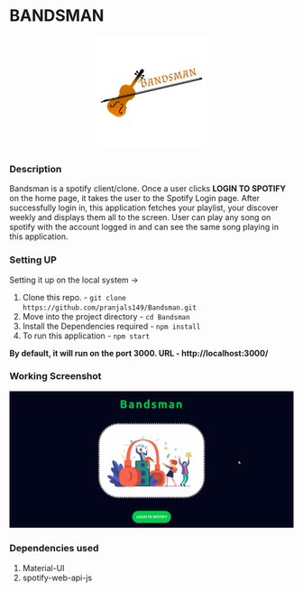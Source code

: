 <p align='center'><h1>BANDSMAN</h1></p>
<p align='center'><img src='https://github.com/pranjals149/acevent/blob/master/bandsman/Bandsman%20Logo.png?raw=true' /></p>

### Description

Bandsman is a spotify client/clone. Once a user clicks **LOGIN TO SPOTIFY** on the home page, it takes the user to the Spotify Login page. After successfully login in, this application fetches your playlist, your discover weekly and displays them all to the screen.
User can play any song on spotify with the account logged in and can see the same song playing in this application.

### Setting UP

Setting it up on the local system ->

1. Clone this repo. - `git clone https://github.com/pranjals149/Bandsman.git`
2. Move into the project directory - `cd Bandsman`
3. Install the Dependencies required - `npm install`
4. To run this application - `npm start`

**By default, it will run on the port 3000. URL - http://localhost:3000/**

### Working Screenshot

<img src='./Bandsman.gif' />

### Dependencies used

1. Material-UI
2. spotify-web-api-js
